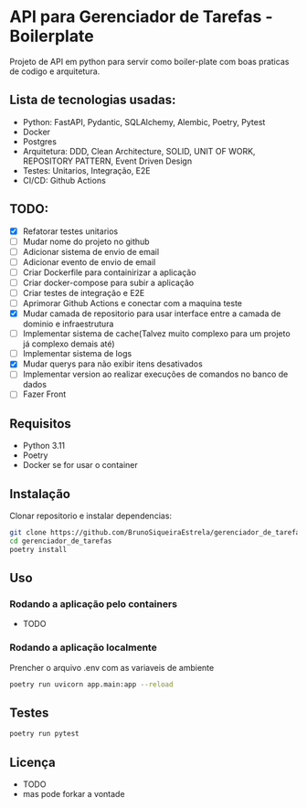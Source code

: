 # API para Gerenciador de Tarefas - Boilerplate 
Projeto de API em python para servir como boiler-plate com boas praticas de codigo e arquitetura. 


## Lista de tecnologias usadas:
 
- Python: FastAPI, Pydantic, SQLAlchemy, Alembic, Poetry, Pytest
- Docker
- Postgres
- Arquitetura: DDD, Clean Architecture, SOLID, UNIT OF WORK, REPOSITORY PATTERN, Event Driven Design
- Testes: Unitarios, Integração, E2E
- CI/CD: Github Actions

## TODO:

- [x] Refatorar testes unitarios
- [ ] Mudar nome do projeto no github
- [ ] Adicionar sistema de envio de email
- [ ] Adicionar evento de envio de email
- [ ] Criar Dockerfile para containirizar a aplicação  
- [ ] Criar docker-compose para subir a aplicação  
- [ ] Criar testes de integração e E2E
- [ ] Aprimorar Github Actions e conectar com a maquina teste
- [x] Mudar camada de repositorio para usar interface entre a camada de dominio e infraestrutura
- [ ] Implementar sistema de cache(Talvez muito complexo para um projeto já complexo demais até)
- [ ] Implementar sistema de logs
- [x] Mudar querys para não exibir itens desativados
- [ ] Implementar version ao realizar execuções de comandos no banco de dados
- [ ] Fazer Front

## Requisitos

- Python 3.11
- Poetry
- Docker se for usar o container

## Instalação

Clonar repositorio e instalar dependencias:

```sh
git clone https://github.com/BrunoSiqueiraEstrela/gerenciador_de_tarefas
cd gerenciador_de_tarefas
poetry install
```

## Uso

### Rodando a aplicação pelo containers

- TODO

### Rodando a aplicação localmente

Prencher o arquivo .env com as variaveis de ambiente


```sh
poetry run uvicorn app.main:app --reload

```
## Testes

```sh
poetry run pytest
```

## Licença

* TODO
* mas pode forkar a vontade